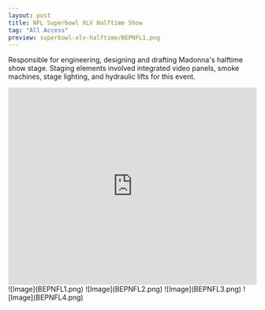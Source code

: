 ```yaml
---
layout: post
title: NFL Superbowl XLV Halftime Show
tag: "All Access"
preview: superbowl-xlv-halftime/BEPNFL1.png
---
```

Responsible for engineering, designing and drafting Madonna's halftime show stage. Staging elements involved integrated video panels, smoke machines, stage lighting, and hydraulic lifts for this event.

<iframe frameborder="0" scrolling="no" height="400" width="100%" src="https://www.youtube.com/embed/xPIiaSnYV5E" allow="autoplay; encrypted-media" allowfullscreen></iframe>
![Image](BEPNFL1.png)
![Image](BEPNFL2.png)
![Image](BEPNFL3.png)
![Image](BEPNFL4.png)
